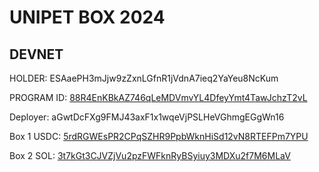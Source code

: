 # UNIPET BOX 2024

## DEVNET

HOLDER: ESAaePH3mJjw9zZxnLGfnR1jVdnA7ieq2YaYeu8NcKum

PROGRAM ID: [88R4EnKBkAZ746qLeMDVmvYL4DfeyYmt4TawJchzT2vL](https://explorer.solana.com/address/88R4EnKBkAZ746qLeMDVmvYL4DfeyYmt4TawJchzT2vL?cluster=devnet)

Deployer: aGwtDcFXg9FMJ43axF1x1wqeVjPSLHeVGhmgEGgWn16

Box 1 USDC: [5rdRGWEsPR2CPqSZHR9PpbWknHiSd12vN8RTEFPm7YPU](https://explorer.solana.com/address/5rdRGWEsPR2CPqSZHR9PpbWknHiSd12vN8RTEFPm7YPU?cluster=devnet)

Box 2 SOL: [3t7kGt3CJVZjVu2pzFWFknRyBSyiuy3MDXu2f7M6MLaV](https://explorer.solana.com/address/3t7kGt3CJVZjVu2pzFWFknRyBSyiuy3MDXu2f7M6MLaV?cluster=devnet)
